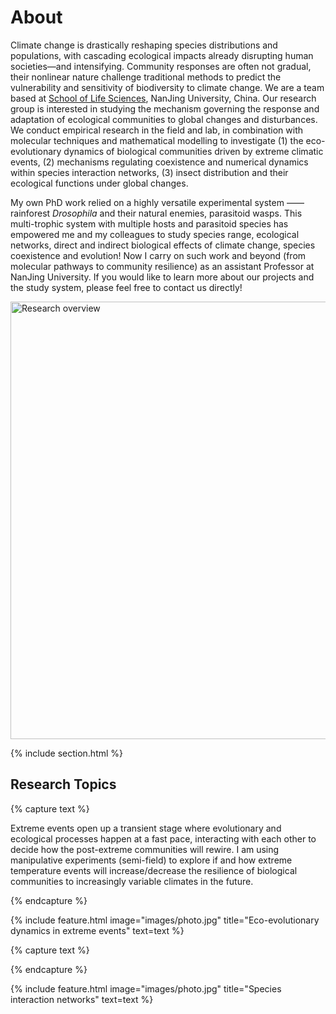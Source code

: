---
---

# About

Climate change is drastically reshaping species distributions and populations, with cascading ecological impacts already disrupting human societies—and intensifying. Community responses are often not gradual, their nonlinear nature challenge traditional methods to predict the vulnerability and sensitivity of biodiversity to climate change. We are a team based at [School of Life Sciences](https://life.nju.edu.cn/cjl/list.htm), NanJing University, China. Our research group is interested in studying the mechanism governing the response and adaptation of ecological communities to global changes and disturbances. We conduct empirical research in the field and lab, in combination with molecular techniques and mathematical modelling to investigate (1) the eco-evolutionary dynamics of biological communities driven by extreme climatic events, (2) mechanisms regulating coexistence and numerical dynamics within species interaction networks, (3) insect distribution and their ecological functions under global changes.

My own PhD work relied on a highly versatile experimental system —— rainforest <i>Drosophila</i> and their natural enemies, parasitoid wasps. This multi-trophic system with multiple hosts and parasitoid species has empowered me and my colleagues to study species range, ecological networks, direct and indirect biological effects of climate change, species coexistence and evolution! Now I carry on such work and beyond (from molecular pathways to community resilience) as an assistant Professor at NanJing University. If you would like to learn more about our projects and the study system, please feel free to contact us directly!

<img src="images/main.jpg" alt="Research overview" width="700" style="display: block; margin: auto;">

{% include section.html %}

## Research Topics

{% capture text %}

Extreme events open up a transient stage where evolutionary and ecological processes happen at a fast pace, interacting with each other to decide how the post-extreme communities will rewire. I am using manipulative experiments (semi-field) to explore if and how extreme temperature events will increase/decrease the resilience of biological communities to increasingly variable climates in the future.

{% endcapture %}

{%
  include feature.html
  image="images/photo.jpg"
  title="Eco-evolutionary dynamics in extreme events"
  text=text
%}

{% capture text %}


{% endcapture %}

{%
  include feature.html
  image="images/photo.jpg"
  title="Species interaction networks"
  text=text
%}
